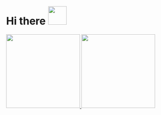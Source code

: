 <!--
**niksyarul/niksyarul** is a ✨ _special_ ✨ repository because its `README.md` (this file) appears on your GitHub profile.
-->
<h1> Hi there <img src='https://github.githubassets.com/images/mona-whisper.gif' height="50"></img></h1>
<a href="https://github.com/niksyarul">
  <img src='https://github-readme-stats.vercel.app/api?username=niksyarul&show_icons=true&theme=apprentice&include_all_commits=true&count_private=true' height="200"></img>
</a>
<a href="https://github.com/niksyarul">
  <img src='https://github-readme-stats.vercel.app/api/top-langs/?username=niksyarul&langs_count=3&theme=apprentice' height="200"></img>
</a>
